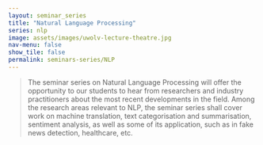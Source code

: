 ```yaml
---
layout: seminar_series
title: "Natural Language Processing"
series: nlp
image: assets/images/uwolv-lecture-theatre.jpg
nav-menu: false
show_tile: false
permalink: seminars-series/NLP
---
```


> The seminar series on Natural Language Processing will offer the opportunity to our students to hear from researchers and industry practitioners about the most recent developments in the field.  Among the research areas relevant to NLP, the seminar series shall cover work on machine translation, text categorisation and summarisation, sentiment analysis, as well as some of its application, such as in fake news detection, healthcare, etc.
